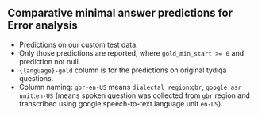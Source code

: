 ## Comparative minimal answer predictions for Error analysis 

- Predictions on our custom test data.
- Only those predictions are reported, where `gold_min_start >= 0` and prediction not null.
- `{language}-gold` column is for the predictions on original tydiqa questions.
- Column naming: `gbr-en-US` means `dialectal_region`:`gbr`, `google asr unit`:`en-US` (means spoken question was collected from `gbr` region and transcribed using google speech-to-text language unit `en-US`).